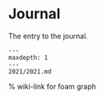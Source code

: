 # Journal

The entry to the journal.

```{toctree}
---
maxdepth: 1
---
2021/2021.md
```

% wiki-link for foam graph
